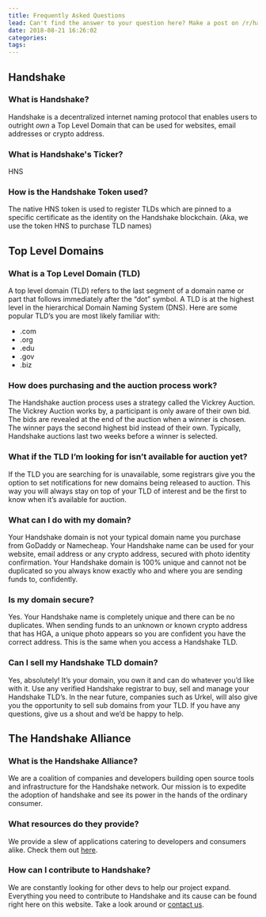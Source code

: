 ```yaml
---
title: Frequently Asked Questions
lead: Can't find the answer to your question here? Make a post on /r/handshake!
date: 2018-08-21 16:26:02
categories:
tags:
---
```


<!-- We could definitely expand on the HA faqs that we use on Urkel.io here -->

## Handshake
### What is Handshake?
Handshake is a decentralized internet naming protocol that enables users to outright _own_ a Top Level Domain that can be used for websites, email addresses or crypto address.


### What is Handshake's Ticker?
HNS

### How is the Handshake Token used?
The native HNS token is used to register TLDs which are pinned to a specific certificate as the identity on the Handshake blockchain. (Aka, we use the token HNS to purchase TLD names)

## Top Level Domains
### What is a Top Level Domain (TLD)
A top level domain (TLD) refers to the last segment of a domain name or part that follows immediately after the “dot” symbol. A TLD is at the highest level in the hierarchical Domain Naming System (DNS). Here are some popular TLD’s you are most likely familiar with:
- .com
- .org
- .edu
- .gov
- .biz

### How does purchasing and the auction process work?
The Handshake auction process uses a strategy called the Vickrey Auction. The Vickrey Auction works by, a participant is only aware of their own bid. The bids are revealed at the end of the auction when a winner is chosen. The winner pays the second highest bid instead of their own. Typically, Handshake auctions last two weeks before a winner is selected.

### What if the TLD I’m looking for isn’t available for auction yet?
If the TLD you are searching for is unavailable, some registrars give you the option to set notifications for new domains being released to auction. This way you will always stay on top of your TLD of interest and be the first to know when it’s available for auction.

### What can I do with my domain?
Your Handshake domain is not your typical domain name you purchase from GoDaddy or Namecheap. Your Handshake name can be used for your website, email address or any crypto address, secured with photo identity confirmation. Your Handshake domain is 100% unique and cannot not be duplicated so you always know exactly who and where you are sending funds to, confidently.

### Is my domain secure?
Yes. Your Handshake name is completely unique and there can be no duplicates. When sending funds to an unknown or known crypto address that has HGA, a unique photo appears so you are confident you have the correct address. This is the same when you access a Handshake TLD.

### Can I sell my Handshake TLD domain?
Yes, absolutely! It’s your domain, you own it and can do whatever you’d like with it. Use any verified Handshake registrar to buy, sell and manage your Handshake TLD’s. In the near future, companies such as Urkel, will also give you the opportunity to sell sub domains from your TLD. If you have any questions, give us a shout and we’d be happy to help.

## The Handshake Alliance
### What is the Handshake Alliance?
We are a coalition of companies and developers building open source tools and infrastructure for the Handshake network. Our mission is to expedite the adoption of handshake and see its power in the hands of the ordinary consumer.

### What resources do they provide?
We provide a slew of applications catering to developers and consumers alike. Check them out <a href="/en/resources">here</a>.

### How can I contribute to Handshake?
We are constantly looking for other devs to help our project expand. Everything you need to contribute to Handshake and its cause can be found right here on this website. Take a look around or <a href="/en/contact">contact us</a>.

